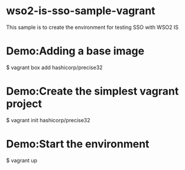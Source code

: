 # wso2-is-sso-sample-vagrant

This sample is to create the environment for testing SSO with WSO2 IS

# Demo:Adding a base image

$ vagrant box add hashicorp/precise32

# Demo:Create the simplest vagrant project

$ vagrant init hashicorp/precise32

# Demo:Start the environment

$ vagrant up

